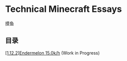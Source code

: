 # Technical Minecraft Essays

摸鱼

## 目录

[[1.12.2]Endermelon 15.0k/h](1_12_2_Endermelon_15kph/introduction.md) (Work in Progress)
